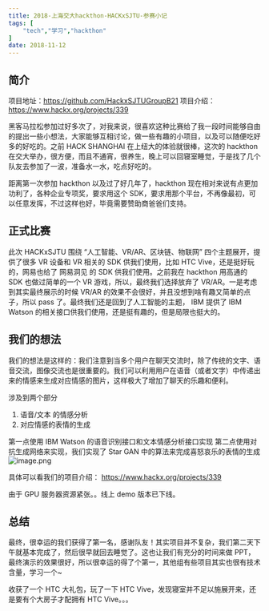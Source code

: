 ```yaml
---
title: 2018-上海交大hackthon-HACKxSJTU-参赛小记
tags: [
    "tech","学习","hackthon"
]
date: 2018-11-12
---
```


## 简介

项目地址：https://github.com/HackxSJTUGroupB21
项目介绍：https://www.hackx.org/projects/339

黑客马拉松参加过好多次了，对我来说，很喜欢这种比赛给了我一段时间能够自由的提出一些小想法，大家能够互相讨论，做一些有趣的小项目，以及可以随便吃好多的好吃的。之前 HACK SHANGHAI 在上纽大的体验就很棒，这次的 hackthon 在交大举办，很方便，而且不通宵，很养生，晚上可以回寝室睡觉，于是找了几个队友去参加了一波，准备水一水，吃点好吃的。

距离第一次参加 hackthon 以及过了好几年了，hackthon 现在相对来说有点更加功利了，各种企业专项奖，要求用这个 SDK，要求用那个平台，不再像最初，可以任意发挥，不过这样也好，毕竟需要赞助商爸爸们支持。

## 正式比赛

此次 HACKxSJTU 围绕 “人工智能、VR/AR、区块链、物联网” 四个主题展开，提供了很多 VR 设备和 VR 相关的 SDK 供我们使用，比如 HTC Vive，还是挺好玩的，网易也给了 网易洞见 的 SDK 供我们使用。之前我在 hackthon 用高通的 SDK 也做过简单的一个 VR 游戏，所以，最终我们选择放弃了 VR/AR。一是考虑到其实最终展示的时候 VR/AR 的效果不会很好，并且没想到啥有趣又简单的点子，所以 pass 了。最终我们还是回到了人工智能的主题， IBM 提供了 IBM Watson 的相关接口供我们使用，还是挺有趣的，但是局限也挺大的。

## 我们的想法

我们的想法是这样的：我们注意到当多个用户在聊天交流时，除了传统的文字、语音交流，图像交流也是很重要的。我们可以利用用户在语音（或者文字）中传递出来的情感来生成对应情感的图片，这样极大了增加了聊天的乐趣和便利。

涉及到两个部分
1. 语音/文本 的情感分析
2. 对应情感的表情的生成

第一点使用 IBM Watson 的语音识别接口和文本情感分析接口实现
第二点使用对抗生成网络来实现，我们实现了 Star GAN 中的算法来完成喜怒哀乐的表情的生成
![image.png](https://upload-images.jianshu.io/upload_images/2563527-9cdf7419317f3f5e.png?imageMogr2/auto-orient/strip%7CimageView2/2/w/1240)

具体可以看我们的项目介绍：
https://www.hackx.org/projects/339

由于 GPU 服务器资源紧张。。线上 demo 版本已下线。

## 总结

最终，很幸运的我们获得了第一名，感谢队友！其实项目并不复杂，我们第二天下午就基本完成了，然后很早就回去睡觉了。这也让我们有充分的时间来做 PPT，最终演示的效果很好，所以很幸运的得了个第一，其他组有些项目其实也很有技术含量，学习一个~

收获了一个 HTC 大礼包，玩了一下 HTC Vive，发现寝室并不足以施展开来，还是要有个大房子才配拥有 HTC Vive。。。
